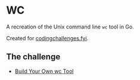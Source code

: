 # WC

A recreation of the Unix command line `wc` tool in Go.

Created for [codingchallenges.fyi](https://codingchallenges.fyi).

## The challenge
- [Build Your Own wc Tool](https://codingchallenges.fyi/challenges/challenge-wc)
